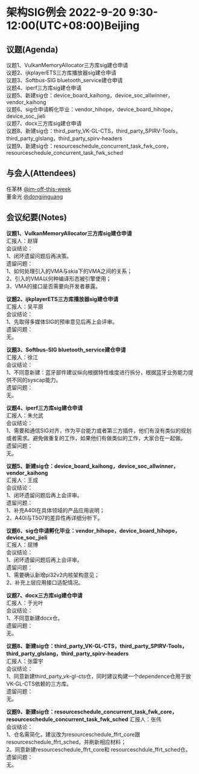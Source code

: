 # 架构SIG例会 2022-9-20 9:30-12:00(UTC+08:00)Beijing

## 议题(Agenda)

议题1、VulkanMemoryAllocator三方库sig建仓申请  
议题2、ijkplayerETS三方库播放器sig建仓申请  
议题3、Softbus-SIG bluetooth_service建仓申请  
议题4、iperf三方库sig建仓申请  
议题5、新建sig仓：device_board_kaihong，device_soc_allwinner，vendor_kaihong  
议题6、sig仓申请孵化毕业：vendor_hihope，device_board_hihope，device_soc_jieli  
议题7、docx三方库sig建仓申请  
议题8、新建sig仓：third_party_VK-GL-CTS，third_party_SPIRV-Tools，third_party_glslang，third_party_spirv-headers  
议题9、新建sig仓：resourceschedule_concurrent_task_fwk_core，resourceschedule_concurrent_task_fwk_sched  

## 与会人(Attendees)

任革林 [@im-off-this-week](https://gitee.com/im-off-this-week)  
董金光 [@dongjinguang](https://gitee.com/dongjinguang)  

## 会议纪要(Notes)

**议题1、VulkanMemoryAllocator三方库sig建仓申请**  
汇报人：赵铎  
会议结论：  
1、闭环遗留问题后再决策。  
遗留问题：  
1、如何处理引入的VMA与skia下的VMA之间的关系；  
2、引入的VMA以何种编译形态被引擎使用；  
3、VMA的接口是否需要向开发者暴露。  

**议题2、ijkplayerETS三方库播放器sig建仓申请**  
汇报人：吴平原  
会议结论：  
1、先取得多媒体SIG的预审意见后再上会评审。  
遗留问题：  
无。  

**议题3、Softbus-SIG bluetooth_service建仓申请**  
汇报人：徐江  
会议结论：  
1、不同意新建：蓝牙部件建议纵向根据特性维度进行拆分，根据蓝牙业务能力提供不同的syscap能力。  
遗留问题：  
无。  

**议题4、iperf三方库sig建仓申请**  
汇报人：朱允武  
会议结论：  
1、需要和通信SIG对齐，作为平台能力或者第三方插件，他们有没有类似的规划或者需求。避免做重复的工作，如果他们有做类似的工作，大家合在一起做。  
遗留问题：  
无。  

**议题5、新建sig仓：device_board_kaihong，device_soc_allwinner，vendor_kaihong**  
汇报人：王成  
会议结论：  
1、闭环遗留问题后再上会评审。  
遗留问题：  
1、补充A40I在具体领域的产品应用说明；  
2、A40I与T507的差异性再详细分析下。  

**议题6、sig仓申请孵化毕业：vendor_hihope，device_board_hihope，device_soc_jieli**  
汇报人：屈博  
会议结论：  
1、闭环遗留问题后再上会评审。  
遗留问题：  
1、需要确认新增pi32v2内核架构意见；  
2、补充上层应用接口适配情况。  

**议题7、docx三方库sig建仓申请**  
汇报人：于光叶  
会议结论：  
1、不同意新建docx仓。  
遗留问题：  
无。  

**议题8、新建sig仓：third_party_VK-GL-CTS，third_party_SPIRV-Tools，third_party_glslang，third_party_spirv-headers**  
汇报人：张雷宇  
会议结论：  
1、同意新建third_party_vk-gl-cts仓，同时建议构建一个dependence仓用于放VK-GL-CTS依赖的三方库。  
遗留问题：  
无。  

**议题9、新建sig仓：resourceschedule_concurrent_task_fwk_core，resourceschedule_concurrent_task_fwk_sched**
汇报人：张伟  
会议结论：  
1、仓名需简化，建议改为resourceschedule_ffrt_core跟resourceschedule_ffrt_sched，并刷新相应材料；  
2、同意新建resourceschedule_ffrt_core和 resourceschdule_ffrt_sched仓。  
遗留问题：  
无。  
